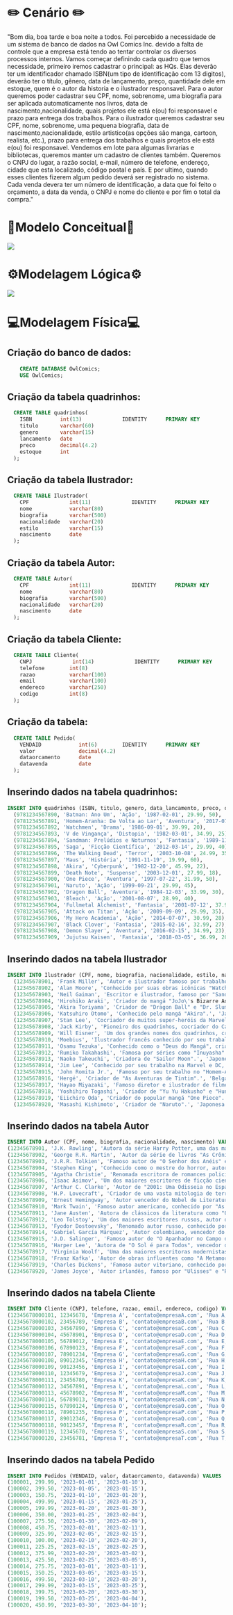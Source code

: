 # ✏️ Cenário ✏️

"Bom dia, boa tarde e boa noite a todos. Foi percebido a necessidade de um sistema de banco de dados na Owl Comics Inc. devido a falta de controle que a empresa está tendo ao tentar controlar os diversos processos internos. Vamos começar definindo cada quadro que temos necessidade, primeiro iremos cadastrar o principal: as HQs. Elas deverão ter um identificador chamado ISBN(um tipo de identificação com 13 digitos), deverão ter o título, gênero, data de lançamento, preço, quantidade dele em estoque, quem é o autor da historia e o ilustrador responsavel. 
  Para o autor queremos poder cadastrar seu CPF, nome, sobrenome, uma biografia para ser aplicada automaticamente nos livros, data de nascimento,nacionalidade, quais projetos ele está e(ou) foi responsavel e prazo para entrega dos trabalhos.
  Para o ilustrador queremos cadastrar seu CPF, nome, sobrenome, uma pequena biografia, data de nascimento,nacionalidade, estilo artistico(as opções são manga, cartoon, realista, etc.), prazo para entrega dos trabalhos e quais projetos ele está e(ou) foi responsavel.
  Vendemos em lote para algumas livrarias e bibliotecas, queremos manter um cadastro de clientes também. Queremos o CNPJ do lugar, a razão social, e-mail, número de telefone, endereço, cidade que esta localizado, código postal e país.
  E por ultimo, quando esses clientes fizerem algum pedido deverá ser registrado no sistema. Cada venda devera ter um número de identificação, a data que foi feito o orçamento, a data da venda, o CNPJ e nome do cliente e por fim o total da compra."
# 📃Modelo Conceitual📃
  <img src="Conceitual.png" />
  
# ⚙️Modelagem Lógica⚙️
  <img src="Lógico.png" />
  
# 💻Modelagem Física💻
## Criação do banco de dados:
```sql 
    CREATE DATABASE OwlComics;
    USE OwlComics;
```

## Criação da tabela quadrinhos:
```sql
  CREATE TABLE quadrinhos(
    ISBN         int(13)             IDENTITY      PRIMARY KEY
    titulo       varchar(60)
    genero       varchar(15)
    lancamento   date
    preco        decimal(4.2)
    estoque      int
  );
```
## Criação da tabela Ilustrador:
```sql
  CREATE TABLE Ilustrador(
    CPF             int(11)             IDENTITY      PRIMARY KEY
    nome            varchar(80)
    biografia       varchar(500)
    nacionalidade   varchar(20)
    estilo          varchar(15)
    nascimento      date
  );
```
## Criação da tabela Autor:
```sql
  CREATE TABLE Autor(
    CPF             int(11)             IDENTITY      PRIMARY KEY
    nome            varchar(80)
    biografia       varchar(500)
    nacionalidade   varchar(20)
    nascimento      date
  );
```
## Criação da tabela Cliente:
```sql
  CREATE TABLE Cliente(
    CNPJ             int(14)             IDENTITY      PRIMARY KEY
    telefone        int(8)
    razao           varchar(100)
    email           varchar(100)
    endereco        varchar(250)
    codigo          int(8)
  );
```
## Criação da tabela:
```sql
  CREATE TABLE Pedido(
    VENDAID            int(6)        IDENTITY      PRIMARY KEY
    valor              decimal(4.2)
    dataorcamento      date
    datavenda          date
  );
```

## Inserindo dados na tabela quadrinhos:
```sql
INSERT INTO quadrinhos (ISBN, titulo, genero, data_lancamento, preco, quantidade_estoque) VALUES
  (9781234567890, 'Batman: Ano Um', 'Ação', '1987-02-01', 29.99, 50),
  (9781234567891, 'Homem-Aranha: De Volta ao Lar', 'Aventura', '2017-07-07', 35.99, 30),
  (9781234567892, 'Watchmen', 'Drama', '1986-09-01', 39.99, 20),
  (9781234567893, 'V de Vingança', 'Distopia', '1982-03-01', 34.99, 25),
  (9781234567894, 'Sandman: Prelúdios e Noturnos', 'Fantasia', '1989-11-01', 49.99, 15),
  (9781234567895, 'Saga', 'Ficção Científica', '2012-03-14', 29.99, 40),
  (9781234567896, 'The Walking Dead', 'Terror', '2003-10-08', 24.99, 35),
  (9781234567897, 'Maus', 'História', '1991-11-19', 19.99, 60),
  (9781234567898, 'Akira', 'Cyberpunk', '1982-12-20', 45.99, 22),
  (9781234567899, 'Death Note', 'Suspense', '2003-12-01', 27.99, 18),
  (9781234567900, 'One Piece', 'Aventura', '1997-07-22', 31.99, 50),
  (9781234567901, 'Naruto', 'Ação', '1999-09-21', 29.99, 45),
  (9781234567902, 'Dragon Ball', 'Aventura', '1984-12-03', 33.99, 30),
  (9781234567903, 'Bleach', 'Ação', '2001-08-07', 28.99, 40),
  (9781234567904, 'Fullmetal Alchemist', 'Fantasia', '2001-07-12', 37.99, 25),
  (9781234567905, 'Attack on Titan', 'Ação', '2009-09-09', 29.99, 35),
  (9781234567906, 'My Hero Academia', 'Ação', '2014-07-07', 30.99, 28),
  (9781234567907, 'Black Clover', 'Fantasia', '2015-02-16', 32.99, 27),
  (9781234567908, 'Demon Slayer', 'Aventura', '2016-02-15', 34.99, 23),
  (9781234567909, 'Jujutsu Kaisen', 'Fantasia', '2018-03-05', 36.99, 20);
```

## Inserindo dados na tabela Ilustrador

```sql
INSERT INTO Ilustrador (CPF, nome, biografia, nacionalidade, estilo, nascimento) VALUES
  (12345678901, 'Frank Miller', 'Autor e ilustrador famoso por trabalhos como "Sin City" e "The Dark Knight Returns".', 'Americana', 'Noir', '1957-01-27'),
  (12345678902, 'Alan Moore', 'Conhecido por suas obras icônicas "Watchmen" e "V de Vingança".', 'Britânica', 'Drama', '1953-11-18'),
  (12345678903, 'Neil Gaiman', 'Escritor e ilustrador, famoso por "Sandman" e "American Gods".', 'Britânica', 'Fantasia', '1960-11-10'),
  (12345678904, 'Hirohiko Araki', 'Criador do mangá "JoJo\'s Bizarre Adventure".', 'Japonesa', 'Surrealismo', '1960-06-07'),
  (12345678905, 'Akira Toriyama', 'Criador de "Dragon Ball" e "Dr. Slump".', 'Japonesa', 'Aventura', '1955-04-05'),
  (12345678906, 'Katsuhiro Otomo', 'Conhecido pelo mangá "Akira".', 'Japonesa', 'Cyberpunk', '1954-04-14'),
  (12345678907, 'Stan Lee', 'Cocriador de muitos super-heróis da Marvel, como Homem-Aranha, X-Men e Homem de Ferro.', 'Americana', 'Super-heróis', '1922-12-28'),
  (12345678908, 'Jack Kirby', 'Pioneiro dos quadrinhos, cocriador do Capitão América e muitos outros.', 'Americana', 'Super-heróis', '1917-08-28'),
  (12345678909, 'Will Eisner', 'Um dos grandes nomes dos quadrinhos, criador de "The Spirit".', 'Americana', 'Crime', '1917-03-06'),
  (12345678910, 'Moebius', 'Ilustrador francês conhecido por seu trabalho em ficção científica e fantasia.', 'Francesa', 'Sci-fi', '1938-05-08'),
  (12345678911, 'Osamu Tezuka', 'Conhecido como o "Deus do Mangá", criador de "Astro Boy".', 'Japonesa', 'Diversos', '1928-11-03'),
  (12345678912, 'Rumiko Takahashi', 'Famosa por séries como "Inuyasha" e "Ranma ½".', 'Japonesa', 'Aventura', '1957-10-10'),
  (12345678913, 'Naoko Takeuchi', 'Criadora de "Sailor Moon".', 'Japonesa', 'Magical Girl', '1967-03-15'),
  (12345678914, 'Jim Lee', 'Conhecido por seu trabalho na Marvel e DC, incluindo "X-Men" e "Batman".', 'Coreana-Americana', 'Super-heróis', '1964-08-11'),
  (12345678915, 'John Romita Jr.', 'Famoso por seu trabalho no "Homem-Aranha" e "Demolidor".', 'Americana', 'Super-heróis', '1956-08-17'),
  (12345678916, 'Hergé', 'Criador de "As Aventuras de Tintim".', 'Belga', 'Aventura', '1907-05-22'),
  (12345678917, 'Hayao Miyazaki', 'Famoso diretor e ilustrador de filmes animados como "A Viagem de Chihiro".', 'Japonesa', 'Fantasia', '1941-01-05'),
  (12345678918, 'Yoshihiro Togashi', 'Criador de "Yu Yu Hakusho" e "Hunter x Hunter".', 'Japonesa', 'Aventura', '1966-04-27'),
  (12345678919, 'Eiichiro Oda', 'Criador do popular mangá "One Piece".', 'Japonesa', 'Aventura', '1975-01-01'),
  (12345678920, 'Masashi Kishimoto', 'Criador de "Naruto".', 'Japonesa', 'Aventura', '1974-11-08');

```
## Inserindo dados na tabela Autor
```sql
INSERT INTO Autor (CPF, nome, biografia, nacionalidade, nascimento) VALUES
(12345678901, 'J.K. Rowling', 'Autora da série Harry Potter, uma das mais vendidas e amadas no mundo.', 'Britânica', '1965-07-31'),
(12345678902, 'George R.R. Martin', 'Autor da série de livros "As Crônicas de Gelo e Fogo", que inspirou a série de TV "Game of Thrones".', 'Americana', '1948-09-20'),
(12345678903, 'J.R.R. Tolkien', 'Famoso autor de "O Senhor dos Anéis" e "O Hobbit".', 'Britânica', '1892-01-03'),
(12345678904, 'Stephen King', 'Conhecido como o mestre do horror, autor de "O Iluminado", "It", entre outros.', 'Americana', '1947-09-21'),
(12345678905, 'Agatha Christie', 'Renomada escritora de romances policiais, criadora de Hercule Poirot e Miss Marple.', 'Britânica', '1890-09-15'),
(12345678906, 'Isaac Asimov', 'Um dos maiores escritores de ficção científica de todos os tempos, autor da série "Fundação".', 'Americana', '1920-01-02'),
(12345678907, 'Arthur C. Clarke', 'Autor de "2001: Uma Odisseia no Espaço" e outros clássicos da ficção científica.', 'Britânica', '1917-12-16'),
(12345678908, 'H.P. Lovecraft', 'Criador de uma vasta mitologia de terror cósmico, autor de "O Chamado de Cthulhu".', 'Americana', '1890-08-20'),
(12345678909, 'Ernest Hemingway', 'Autor vencedor do Nobel de Literatura, conhecido por "O Velho e o Mar".', 'Americana', '1899-07-21'),
(12345678910, 'Mark Twain', 'Famoso autor americano, conhecido por "As Aventuras de Tom Sawyer" e "As Aventuras de Huckleberry Finn".', 'Americana', '1835-11-30'),
(12345678911, 'Jane Austen', 'Autora de clássicos da literatura como "Orgulho e Preconceito" e "Razão e Sensibilidade".', 'Britânica', '1775-12-16'),
(12345678912, 'Leo Tolstoy', 'Um dos maiores escritores russos, autor de "Guerra e Paz" e "Anna Karenina".', 'Russa', '1828-09-09'),
(12345678913, 'Fyodor Dostoevsky', 'Renomado autor russo, conhecido por "Crime e Castigo" e "Os Irmãos Karamazov".', 'Russa', '1821-11-11'),
(12345678914, 'Gabriel García Márquez', 'Autor colombiano, vencedor do Nobel de Literatura, conhecido por "Cem Anos de Solidão".', 'Colombiana', '1927-03-06'),
(12345678915, 'J.D. Salinger', 'Famoso autor de "O Apanhador no Campo de Centeio".', 'Americana', '1919-01-01'),
(12345678916, 'Harper Lee', 'Autora de "O Sol é para Todos", vencedor do Prêmio Pulitzer.', 'Americana', '1926-04-28'),
(12345678917, 'Virginia Woolf', 'Uma das maiores escritoras modernistas do século 20, autora de "Mrs. Dalloway" e "Ao Farol".', 'Britânica', '1882-01-25'),
(12345678918, 'Franz Kafka', 'Autor de obras influentes como "A Metamorfose" e "O Processo".', 'Austríaca', '1883-07-03'),
(12345678919, 'Charles Dickens', 'Famoso autor vitoriano, conhecido por "Oliver Twist", "David Copperfield" e outros.', 'Britânica', '1812-02-07'),
(12345678920, 'James Joyce', 'Autor irlandês, famoso por "Ulisses" e "Retrato do Artista quando Jovem".', 'Irlandesa', '1882-02-02');

```

## Inserindo dados na tabela Cliente
```sql
INSERT INTO Cliente (CNPJ, telefone, razao, email, endereco, codigo) VALUES
(12345678000101, 12345678, 'Empresa A', 'contato@empresaA.com', 'Rua A, 123, Cidade A, Estado A', 10000001),
(12345678000102, 23456789, 'Empresa B', 'contato@empresaB.com', 'Rua B, 234, Cidade B, Estado B', 10000002),
(12345678000103, 34567890, 'Empresa C', 'contato@empresaC.com', 'Rua C, 345, Cidade C, Estado C', 10000003),
(12345678000104, 45678901, 'Empresa D', 'contato@empresaD.com', 'Rua D, 456, Cidade D, Estado D', 10000004),
(12345678000105, 56789012, 'Empresa E', 'contato@empresaE.com', 'Rua E, 567, Cidade E, Estado E', 10000005),
(12345678000106, 67890123, 'Empresa F', 'contato@empresaF.com', 'Rua F, 678, Cidade F, Estado F', 10000006),
(12345678000107, 78901234, 'Empresa G', 'contato@empresaG.com', 'Rua G, 789, Cidade G, Estado G', 10000007),
(12345678000108, 89012345, 'Empresa H', 'contato@empresaH.com', 'Rua H, 890, Cidade H, Estado H', 10000008),
(12345678000109, 90123456, 'Empresa I', 'contato@empresaI.com', 'Rua I, 901, Cidade I, Estado I', 10000009),
(12345678000110, 12345679, 'Empresa J', 'contato@empresaJ.com', 'Rua J, 123, Cidade J, Estado J', 10000010),
(12345678000111, 23456780, 'Empresa K', 'contato@empresaK.com', 'Rua K, 234, Cidade K, Estado K', 10000011),
(12345678000112, 34567891, 'Empresa L', 'contato@empresaL.com', 'Rua L, 345, Cidade L, Estado L', 10000012),
(12345678000113, 45678902, 'Empresa M', 'contato@empresaM.com', 'Rua M, 456, Cidade M, Estado M', 10000013),
(12345678000114, 56789013, 'Empresa N', 'contato@empresaN.com', 'Rua N, 567, Cidade N, Estado N', 10000014),
(12345678000115, 67890124, 'Empresa O', 'contato@empresaO.com', 'Rua O, 678, Cidade O, Estado O', 10000015),
(12345678000116, 78901235, 'Empresa P', 'contato@empresaP.com', 'Rua P, 789, Cidade P, Estado P', 10000016),
(12345678000117, 89012346, 'Empresa Q', 'contato@empresaQ.com', 'Rua Q, 890, Cidade Q, Estado Q', 10000017),
(12345678000118, 90123457, 'Empresa R', 'contato@empresaR.com', 'Rua R, 901, Cidade R, Estado R', 10000018),
(12345678000119, 12345670, 'Empresa S', 'contato@empresaS.com', 'Rua S, 123, Cidade S, Estado S', 10000019),
(12345678000120, 23456781, 'Empresa T', 'contato@empresaT.com', 'Rua T, 234, Cidade T, Estado T', 10000020);

```

## Inserindo dados na tabela Pedido

```sql
INSERT INTO Pedidos (VENDAID, valor, dataorcamento, datavenda) VALUES
(100001, 299.99, '2023-01-01', '2023-01-10'),
(100002, 399.50, '2023-01-05', '2023-01-15'),
(100003, 150.75, '2023-01-10', '2023-01-20'),
(100004, 499.99, '2023-01-15', '2023-01-25'),
(100005, 199.99, '2023-01-20', '2023-01-30'),
(100006, 350.00, '2023-01-25', '2023-02-04'),
(100007, 275.50, '2023-01-30', '2023-02-09'),
(100008, 450.75, '2023-02-01', '2023-02-11'),
(100009, 325.99, '2023-02-05', '2023-02-15'),
(100010, 100.00, '2023-02-10', '2023-02-20'),
(100011, 225.25, '2023-02-15', '2023-02-25'),
(100012, 375.99, '2023-02-20', '2023-03-02'),
(100013, 425.50, '2023-02-25', '2023-03-05'),
(100014, 275.75, '2023-03-01', '2023-03-11'),
(100015, 350.25, '2023-03-05', '2023-03-15'),
(100016, 499.50, '2023-03-10', '2023-03-20'),
(100017, 299.99, '2023-03-15', '2023-03-25'),
(100018, 399.75, '2023-03-20', '2023-03-30'),
(100019, 199.50, '2023-03-25', '2023-04-04'),
(100020, 450.99, '2023-03-30', '2023-04-10');
```
